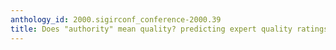 ```yaml
---
anthology_id: 2000.sigirconf_conference-2000.39
title: Does "authority" mean quality? predicting expert quality ratings of Web documents
---
```

